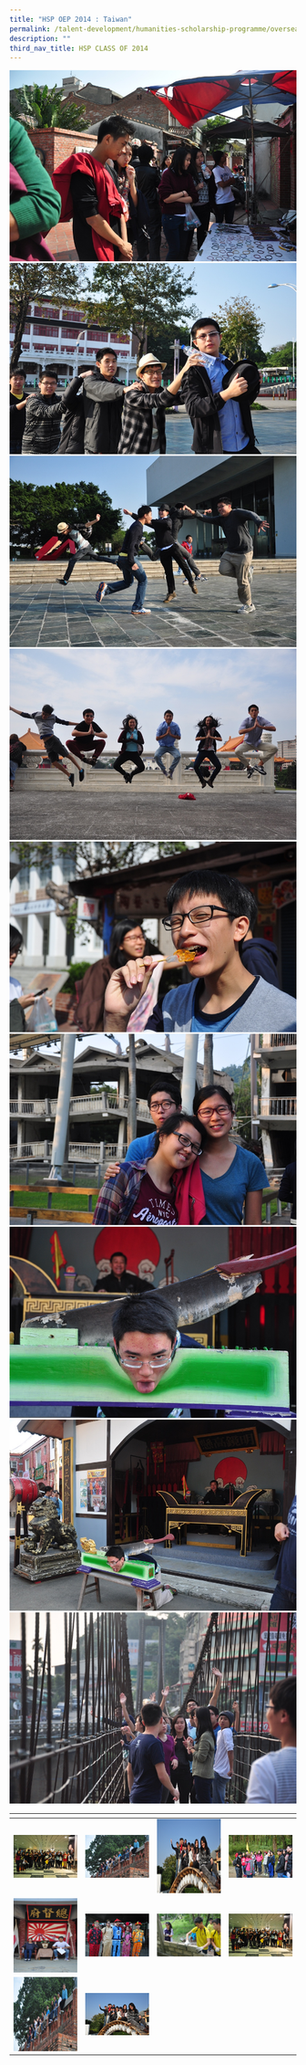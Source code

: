 ```yaml
---
title: "HSP OEP 2014 : Taiwan"
permalink: /talent-development/humanities-scholarship-programme/overseasexposure-education-gallery/2014-2/
description: ""
third_nav_title: HSP CLASS OF 2014
---
```


![](/images/2014-Taiwan%207.jpeg)
![](/images/2014-Taiwan%208.jpeg)
![](/images/2014-Taiwan%209.jpeg)
![](/images/2014-Taiwan%2010.jpeg)
![](/images/2014-Taiwan%2011.jpeg)
![](/images/2014-Taiwan%2012.jpeg)
![](/images/2014-Taiwan%2013.jpeg)
![](/images/2014-Taiwan%2014.jpeg)
![](/images/2014-Taiwan%2015.jpeg)
<table>
<thead>
  <tr>
    <th style="width:200px"></th>
    <th style="width:200px"></th>
    <th style="width:200px"></th>
		<th style="width:200px"></th>
  </tr>
</thead>
<tbody>
  <tr>
    <td style ="text-align:center"><a href="/images/2014-Taiwan%201.jpeg"> <img src="/images/2014-Taiwan%201.jpeg" style="width:200px"></a></td>
    <td style ="text-align:center"><a href="/images/2014-Taiwan%202.jpeg"> <img src="/images/2014-Taiwan%202.jpeg" style="width:200px"></a></td>
    <td style ="text-align:center"><a href="/images/2014-Taiwan%203.jpeg"> <img src="/images/2014-Taiwan%203.jpeg" style="width:200px; height: 130px"></a></td>
    <td style ="text-align:center"><a href="/images/2014-Taiwan%204.jpeg"> <img src="/images/2014-Taiwan%204.jpeg" style="width:200px"></a></td>
  </tr>
   <tr>
    <td style ="text-align:center"><a href="/images/2014-Taiwan%205.jpeg"> <img src="/images/2014-Taiwan%205.jpeg" style="width:200px; height: 130px"></a></td>
    <td style ="text-align:center"><a href="/images/2014-Taiwan%206.jpeg"> <img src="/images/2014-Taiwan%206.jpeg" style="width:200px"></a></td>
    <td style ="text-align:center"><a href="/images/2015-batam%207.jpeg"> <img src="/images/2015-batam%207.jpeg" style="width:200px"></a></td>
    <td style ="text-align:center"><a href="/images/2015-batam%208.jpeg"> <img src="/images/2015-batam%208.jpeg" style="width:200px"></a></td>
  </tr>
	<tr>
    <td style ="text-align:center"><a href="/images/2015-batam%209.jpeg"> <img src="/images/2015-batam%209.jpeg" style="width:200px; height: 130px"></a></td>
    <td style ="text-align:center"><a href="/images/2015-batam%2010.jpeg"> <img src="/images/2015-batam%2010.jpeg" style="width:200px"></a></td>
	</tr>
</tbody>
</table>